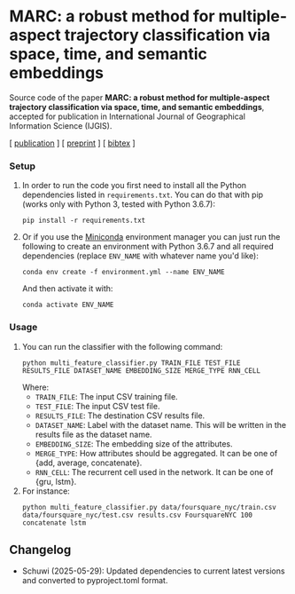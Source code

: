 # MARC: a robust method for multiple-aspect trajectory classification via space, time, and semantic embeddings

Source code of the paper **MARC: a robust method for multiple-aspect trajectory classification via space, time, and semantic embeddings**, accepted for publication in International Journal of Geographical Information Science (IJGIS).

[ [publication](https://www.tandfonline.com/doi/abs/10.1080/13658816.2019.1707835?journalCode=tgis20) ] [ [preprint](./preprint.pdf) ] [ [bibtex](./citation.bib) ]

### Setup

1. In order to run the code you first need to install all the Python dependencies listed in `requirements.txt`. You can do that with pip (works only with Python 3, tested with Python 3.6.7):
    ```
    pip install -r requirements.txt
    ```

2. Or if you use the [Miniconda](https://docs.conda.io/en/latest/miniconda.html) environment manager you can just run the following to create an environment with Python 3.6.7 and all required dependencies (replace `ENV_NAME` with whatever name you'd like):
    ```
    conda env create -f environment.yml --name ENV_NAME
    ```
    And then activate it with:
    ```
    conda activate ENV_NAME
    ```

### Usage

1. You can run the classifier with the following command:
    ```
    python multi_feature_classifier.py TRAIN_FILE TEST_FILE RESULTS_FILE DATASET_NAME EMBEDDING_SIZE MERGE_TYPE RNN_CELL
    ```
    Where:
    - `TRAIN_FILE`: The input CSV training file.
    - `TEST_FILE`: The input CSV test file.
    - `RESULTS_FILE`: The destination CSV results file.
    - `DATASET_NAME`: Label with the dataset name. This will be written in the results file as the dataset name.
    - `EMBEDDING_SIZE`: The embedding size of the attributes.
    - `MERGE_TYPE`: How attributes should be aggregated. It can be one of {add, average, concatenate}.
    - `RNN_CELL`: The recurrent cell used in the network. It can be one of {gru, lstm}.
2. For instance:
    ```
    python multi_feature_classifier.py data/foursquare_nyc/train.csv data/foursquare_nyc/test.csv results.csv FoursquareNYC 100 concatenate lstm
    ```

## Changelog

- Schuwi (2025-05-29): Updated dependencies to current latest versions and converted to pyproject.toml format.
